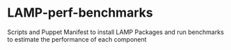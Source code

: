 # LAMP-perf-benchmarks
Scripts and Puppet Manifest to install LAMP Packages and run benchmarks to estimate the performance of each component
